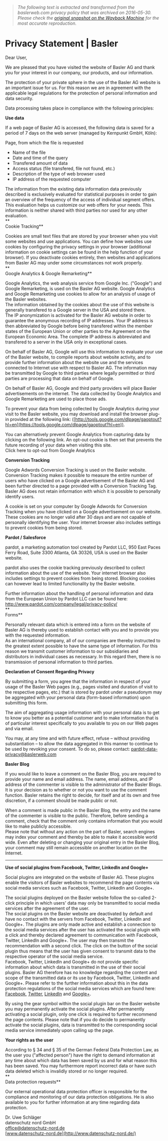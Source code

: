 > *The following text is extracted and transformed from the baslerweb.com privacy policy that was archived on 2016-05-30. Please check the [original snapshot on the Wayback Machine](https://web.archive.org/web/20160530134540id_/http%3A//www.baslerweb.com/en/disclaimer-of-liability-privacy-statement) for the most accurate reproduction.*

# Privacy Statement | Basler

Dear User,

We are pleased that you have visited the website of Basler AG and thank you for your interest in our company, our products, and our information.

The protection of your private sphere in the use of the Basler AG website is an important issue for us. For this reason we are in agreement with the applicable legal regulations for the protection of personal information and data security.

Data processing takes place in compliance with the following principles:

 **Use data**

If a web page of Basler AG is accessed, the following data is saved for a period of 7 days on the web server (managed by Kernpunkt GmbH, Köln):

Page, from which the file is requested

  * Name of the file
  * Date and time of the query
  * Transfered amount of data
  * Access status (file transfered, file not found, etc.)
  * Description of the type of web browser used
  * IP address of the requested computer



The information from the existing data information data previously described is exclusively evaluated for statistical purposes in order to gain an overview of the frequency of the access of individual segment offers. This evaluation helps us customize our web offers for your needs. This information is neither shared with third parties nor used for any other evaluation.  
 **  
Cookie Tracking**

Cookies are small text files that are stored by your browser when you visit some websites and use applications. You can define how websites use cookies by configuring the privacy settings in your browser (additional information on cookie settings can be found in the help function of your browser). If you deactivate cookies entirely, then websites and applications from Basler AG may under some circumstances not work properly.  
 **  
Google Analytics & Google Remarketing**

Google Analytics, the web analysis service from Google Inc. ("Google") and Google Remarketing, is used on the Basler AG website. Google Analytics and Google Remarketing use cookies to allow for an analysis of usage of the Basler websites.  
The information obtained by the cookies about the use of this website is generally transfered to a Google server in the USA and stored there.   
The IP anonymization is activated for the Basler AG website in order to guarantee the anonymous recording of IP addresses. Your IP address is then abbreviated by Google before being transfered within the member states of the European Union or other parties to the Agreement on the European Economic Area. The complete IP address is abbreviated and transfered to a server in the USA only in exceptional cases. 

On behalf of Basler AG, Google will use this information to evaluate your use of the Basler website, to compile reports about website activity, and to provide further information about the website use and the services connected to Internet use with respect to Basler AG. The information may be transmitted by Google to third parties where legally permitted or third parties are processing that data on behalf of Google.

On behalf of Basler AG, Google and third party providers will place Basler advertisements on the internet. The data collected by Google Analytics and Google Remarketing are used to place those ads. 

To prevent your data from being collected by Google Analytics during your visit to the Basler website, you may download and install the browser plug-in provided at the following link: ([http://tools.google.com/dlpage/gaoptout?hl=en](https://tools.google.com/dlpage/gaoptout?hl=en)).

You can alternatively prevent Google Analytics from capturing data by clicking on the following link. An opt-out cookie is then set that prevents the future recording of your data when visiting this site.   
Click here to opt-out from Google Analytics

**Conversion Tracking**

Google Adwords Conversion Tracking is used on the Basler website. Conversion Tracking makes it possible to measure the entire number of users who have clicked on a Google advertisement of the Basler AG and been further directed to a page provided with a Conversion Tracking Tag. Basler AG does not retain information with which it is possible to personally identify users. 

A cookie is set on your computer by Google Adwords for Conversion Tracking when you have clicked on a Google advertisement on our website. These cookies are no longer valid after 30 days and are not capable of personally identifying the user. Your internet browser also includes settings to prevent cookies from being stored. 

**Pardot / Salesforce**

pardot, a marketing automation tool created by Pardot LLC, 950 East Paces Ferry Road, Suite 3300 Atlanta, GA 30326, USA is used on the Basler website.

pardot also uses the cookie tracking previously described to collect information about the use of the website. Your internet browser also includes settings to prevent cookies from being stored. Blocking cookies can however lead to limited functionality by the Basler website.

Further information about the handling of personal information and data from the European Union by Pardot LLC can be found here: http://www.pardot.com/company/legal/privacy-policy/  
 **  
Forms**

Personally relevant data which is entered into a form on the website of Basler AG is thereby used to establish contact with you and to provide you with the requested information.   
As an international company, all of our companies are thereby instructed to the greatest extent possible to have the same type of information. For this reason we transmit customer information to our subsidiaries and distributors in individual cases as necessary. In this regard then, there is no transmission of personal information to third parties.

 **Declaration of Consent Regarding Privacy**

By submitting a form, you agree that the information in respect of your usage of the Basler Web pages (e.g., pages visited and duration of visit to the respective pages, etc.) that is stored by pardot under a pseudonym may be aggregated with your personal data (form-based information) upon submitting this form. 

The aim of aggregating usage information with your personal data is to get to know you better as a potential customer and to make information that is of particular interest specifically to you available to you on our Web pages and via email. 

You may, at any time and with future effect, refuse – without providing substantiation – to allow the data aggregated in this manner to continue to be used by revoking your consent. To do so, please contact: [pardot-data-privacy@baslerweb.com](mailto:pardot-data-privacy@baslerweb.com)

**Basler Blog**

If you would like to leave a comment on the Basler Blog, you are required to provide your name and email address. The name, email address, and IP address of the commenter is visible to the administrator of the Basler Blogs. It is your decision as to whether or not you want to use the comment function. Basler retains the right to decide, for itself and at its own and free discretion, if a comment should be made public or not.

When a comment is made public in the Basler Blog, the entry and the name of the commenter is visible to the public. Therefore, before sending a comment, check that the comment only contains information that you would like to make publicly accessible.  
Please note that without any action on the part of Basler, search engines may index your comment and thereby be able to make it accessible world wide. Even after deleting or changing your original entry in the Basler Blog, your comment may still remain accessible on another location on the Internet.  
 ****

**Use of social plugins from Facebook, Twitter, LinkedIn and Google+**

Social plugins are integrated on the website of Basler AG. These plugins enable the visitors of Basler websites to recommend the page contents via social media services such as Facebook, Twitter, LinkedIn and Google+. 

The social plugins deployed on the Basler website follow the so-called 2-click principle in which users' data may only be transmitted to social media services after the agreement of the user.   
The social plugins on the Basler website are deactivated by default and have no contact with the servers from Facebook, Twitter, LinkedIn and Google+. The plugins are only made active and establish a connection to the social media services after the user has activated the social plugin with a click and thereby declared agreement to communication with Facebook, Twitter, LinkedIn and Google+. The user may then transmit the recommendation with a second click. The click on the button of the social plugin thus means that the user has given consent to transmit data to the respective operator of the social media service.  
Facebook, Twitter, LinkedIn and Google+ do not provide specific information about which data is transmitted in the use of their social plugins. Basler AG therefore has no knowledge regarding the content and scope of the transmitted data or its use by Facebook, Twitter, LinkedIn and Google+. Please refer to the further information about this in the data protection regulations of the social media services which are found here:   
[Facebook](https://en-gb.facebook.com/about/privacy/), [Twitter](https://twitter.com/privacy?lang=en), [LinkedIn](https://www.linkedin.com/legal/privacy-policy) and [Google+](http://www.google.de/intl/en/policies/privacy/).

By using the gear symbol within the social plugin bar on the Basler website you may permanently activate the social plugins. After permanently activating a social plugin, only one click is required to further recommend the page contents. Please note that if you do decide to permanently activate the social plugins, data is transmitted to the corresponding social media service immediately upon calling up the page.

**Your rights as the user**

According to § 34 and § 35 of the German Federal Data Protection Law, as the user you ("affected person") have the right to demand information at any time about which data has been saved by us and for what reason this has been saved. You may furthermore report incorrect data or have such data deleted which is invalidly stored or no longer required.  
 **  
Data protection requests**

Our external operational data protection officer is responsible for the compliance and monitoring of our data protection obligations. He is also available to you for further information at any time regarding data protection.

Dr. Uwe Schläger   
datenschutz nord GmbH  
[office@datenschutz-nord.de](mailto:office@datenschutz-nord.de)   
[www.datenschutz-nord.de](http://www.datenschutz-nord.de/)
